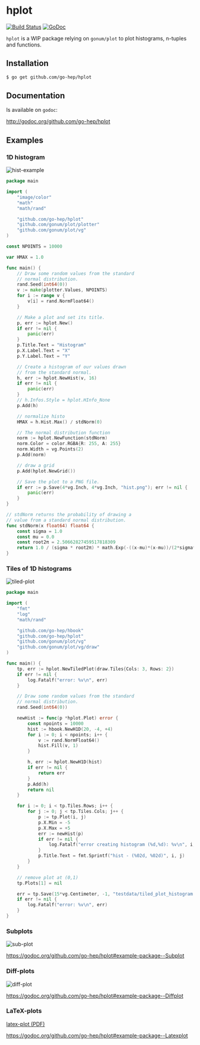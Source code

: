 hplot
====

[![Build Status](https://secure.travis-ci.org/go-hep/hplot.png)](http://travis-ci.org/go-hep/hplot) [![GoDoc](https://godoc.org/github.com/go-hep/hplot?status.svg)](https://godoc.org/github.com/go-hep/hplot)

`hplot` is a WIP package relying on `gonum/plot` to plot histograms,
n-tuples and functions.

## Installation

```sh
$ go get github.com/go-hep/hplot
```

## Documentation

Is available on ``godoc``:

http://godoc.org/github.com/go-hep/hplot


## Examples

### 1D histogram

![hist-example](https://github.com/go-hep/hplot/raw/master/testdata/h1d_plot_golden.png)

```go
package main

import (
	"image/color"
	"math"
	"math/rand"

	"github.com/go-hep/hplot"
	"github.com/gonum/plot/plotter"
	"github.com/gonum/plot/vg"
)

const NPOINTS = 10000

var HMAX = 1.0

func main() {
	// Draw some random values from the standard
	// normal distribution.
	rand.Seed(int64(0))
	v := make(plotter.Values, NPOINTS)
	for i := range v {
		v[i] = rand.NormFloat64()
	}

	// Make a plot and set its title.
	p, err := hplot.New()
	if err != nil {
		panic(err)
	}
	p.Title.Text = "Histogram"
	p.X.Label.Text = "X"
	p.Y.Label.Text = "Y"

	// Create a histogram of our values drawn
	// from the standard normal.
	h, err := hplot.NewHist(v, 16)
	if err != nil {
		panic(err)
	}
	// h.Infos.Style = hplot.HInfo_None
	p.Add(h)

	// normalize histo
	HMAX = h.Hist.Max() / stdNorm(0)

	// The normal distribution function
	norm := hplot.NewFunction(stdNorm)
	norm.Color = color.RGBA{R: 255, A: 255}
	norm.Width = vg.Points(2)
	p.Add(norm)

	// draw a grid
	p.Add(hplot.NewGrid())

	// Save the plot to a PNG file.
	if err := p.Save(4*vg.Inch, 4*vg.Inch, "hist.png"); err != nil {
		panic(err)
	}
}

// stdNorm returns the probability of drawing a
// value from a standard normal distribution.
func stdNorm(x float64) float64 {
	const sigma = 1.0
	const mu = 0.0
	const root2π = 2.50662827459517818309
	return 1.0 / (sigma * root2π) * math.Exp(-((x-mu)*(x-mu))/(2*sigma*sigma)) * HMAX
}
```

### Tiles of 1D histograms

![tiled-plot](https://github.com/go-hep/hplot/raw/master/testdata/tiled_plot_histogram_golden.png)

```go
package main

import (
	"fmt"
	"log"
	"math/rand"

	"github.com/go-hep/hbook"
	"github.com/go-hep/hplot"
	"github.com/gonum/plot/vg"
	"github.com/gonum/plot/vg/draw"
)

func main() {
	tp, err := hplot.NewTiledPlot(draw.Tiles{Cols: 3, Rows: 2})
	if err != nil {
		log.Fatalf("error: %v\n", err)
	}

	// Draw some random values from the standard
	// normal distribution.
	rand.Seed(int64(0))

	newHist := func(p *hplot.Plot) error {
		const npoints = 10000
		hist := hbook.NewH1D(20, -4, +4)
		for i := 0; i < npoints; i++ {
			v := rand.NormFloat64()
			hist.Fill(v, 1)
		}

		h, err := hplot.NewH1D(hist)
		if err != nil {
			return err
		}
		p.Add(h)
		return nil
	}

	for i := 0; i < tp.Tiles.Rows; i++ {
		for j := 0; j < tp.Tiles.Cols; j++ {
			p := tp.Plot(i, j)
			p.X.Min = -5
			p.X.Max = +5
			err := newHist(p)
			if err != nil {
				log.Fatalf("error creating histogram (%d,%d): %v\n", i, j, err)
			}
			p.Title.Text = fmt.Sprintf("hist - (%02d, %02d)", i, j)
		}
	}

	// remove plot at (0,1)
	tp.Plots[1] = nil

	err = tp.Save(15*vg.Centimeter, -1, "testdata/tiled_plot_histogram.png")
	if err != nil {
		log.Fatalf("error: %v\n", err)
	}
}
```

### Subplots

![sub-plot](https://github.com/go-hep/hplot/raw/master/testdata/sub_plot_golden.png)

https://godoc.org/github.com/go-hep/hplot#example-package--Subplot

### Diff-plots

![diff-plot](https://github.com/go-hep/hplot/raw/master/testdata/diff_plot_golden.png)

https://godoc.org/github.com/go-hep/hplot#example-package--Diffplot

### LaTeX-plots

[latex-plot (PDF)](https://github.com/go-hep/hplot/blob/master/testdata/latex_plot_golden.pdf)

https://godoc.org/github.com/go-hep/hplot#example-package--Latexplot
